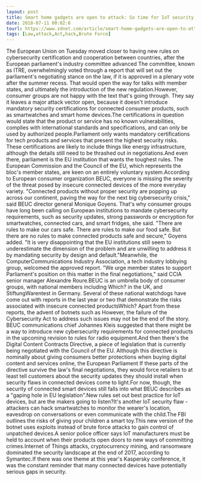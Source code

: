 ```yaml
---
layout: post
title: Smart home gadgets are open to attack: So time for IoT security laws? No, says Europe
date: 2018-07-11 00:02:8
tourl: https://www.zdnet.com/article/smart-home-gadgets-are-open-to-attack-so-time-for-iot-security-laws-no-says-europe/
tags: [Law,attack,Act,hack,Brute Force]
---
```

The European Union on Tuesday moved closer to having new rules on cybersecurity certification and cooperation between countries, after the European parliament's industry committee advanced The committee, known as ITRE, overwhelmingly voted through a report that will set out the parliament's negotiating stance on the law, if it is approved in a plenary vote after the summer recess. That would open the way for talks with member states, and ultimately the introduction of the new regulation.However, consumer groups are not happy with the text that's going through. They say it leaves a major attack vector open, because it doesn't introduce mandatory security certifications for connected consumer products, such as smartwatches and smart home devices.The certifications in question would state that the product or service has no known vulnerabilities, complies with international standards and specifications, and can only be used by authorized people.Parliament only wants mandatory certifications for tech products and services that present the highest security risks. These certifications are likely to include things like energy infrastructure, although the details still need to be thrashed out in negotiations.And even there, parliament is the EU institution that wants the toughest rules. The European Commission and the Council of the EU, which represents the bloc's member states, are keen on an entirely voluntary system.According to European consumer organization BEUC, everyone is missing the severity of the threat posed by insecure connected devices of the more everyday variety. "Connected products without proper security are popping up across our continent, paving the way for the next big cybersecurity crisis," said BEUC director general Monique Goyens. That's why consumer groups have long been calling on European institutions to mandate cybersecurity requirements, such as security updates, strong passwords or encryption for smartwatches, connected cars, and smart fridges, she said. "There are rules to make our cars safe. There are rules to make our food safe. But there are no rules to make connected products safe and secure," Goyens added. "It is very disappointing that the EU institutions still seem to underestimate the dimension of the problem and are unwilling to address it by mandating security by design and default."Meanwhile, the ComputerCommunications Industry Association, a tech industry lobbying group, welcomed the approved report. "We urge member states to support Parliament's position on this matter in the final negotiations," said CCIA senior manager Alexandre Roure.BEUC is an umbrella body of consumer groups, with national members including Which? in the UK, and StiftungWarentest in Germany. Several of these national watchdogs have come out with reports in the last year or two that demonstrate the risks associated with insecure connected productsWhich? Apart from these reports, the advent of botnets such as However, the failure of the Cybersecurity Act to address such issues may not be the end of the story. BEUC communications chief Johannes Kleis suggested that there might be a way to introduce new cybersecurity requirements for connected products in the upcoming revision to rules for radio equipment.And then there's the Digital Content Contracts Directive, a piece of legislation that is currently being negotiated with the Council of the EU. Although this directive is nominally about giving consumers better protections when buying digital content and services online, the European Parliament If these parts of the directive survive the law's final negotiations, they would force retailers to at least tell customers about the security updates they should install when security flaws in connected devices come to light.For now, though, the security of connected smart devices still falls into what BEUC describes as a "gaping hole in EU legislation".New rules set out best practice for IoT devices, but are the makers going to listen?It's another IoT security flaw - attackers can hack smartwatches to monitor the wearer's location, eavesdrop on conversations or even communicate with the child.The FBI outlines the risks of giving your children a smart toy.This new version of the botnet uses exploits instead of brute force attacks to gain control of unpatched devices.A senior police officer says IoT manufacturers must be held to account when their products open doors to new ways of committing crimes.Internet of Things attacks, cryptocurrency mining, and ransomware dominated the security landscape at the end of 2017, according to Symantec.If there was one theme at this year's Kaspersky conference, it was the constant reminder that many connected devices have potentially serious gaps in security.